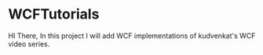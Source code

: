 # WCFTutorials
HI There, In this project I will add WCF implementations of kudvenkat's WCF video series.
